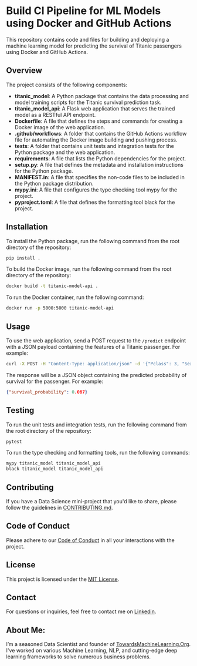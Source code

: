 # Build CI Pipeline for ML Models using Docker and GitHub Actions

This repository contains code and files for building and deploying a machine learning model for predicting the survival of Titanic passengers using Docker and GitHub Actions.

## Overview

The project consists of the following components:

- **titanic_model**: A Python package that contains the data processing and model training scripts for the Titanic survival prediction task.
- **titanic_model_api**: A Flask web application that serves the trained model as a RESTful API endpoint.
- **Dockerfile**: A file that defines the steps and commands for creating a Docker image of the web application.
- **.github/workflows**: A folder that contains the GitHub Actions workflow file for automating the Docker image building and pushing process.
- **tests**: A folder that contains unit tests and integration tests for the Python package and the web application.
- **requirements**: A file that lists the Python dependencies for the project.
- **setup.py**: A file that defines the metadata and installation instructions for the Python package.
- **MANIFEST.in**: A file that specifies the non-code files to be included in the Python package distribution.
- **mypy.ini**: A file that configures the type checking tool mypy for the project.
- **pyproject.toml**: A file that defines the formatting tool black for the project.

## Installation

To install the Python package, run the following command from the root directory of the repository:

```bash
pip install .
```

To build the Docker image, run the following command from the root directory of the repository:

```bash
docker build -t titanic-model-api .
```

To run the Docker container, run the following command:

```bash
docker run -p 5000:5000 titanic-model-api
```

## Usage

To use the web application, send a POST request to the `/predict` endpoint with a JSON payload containing the features of a Titanic passenger. For example:

```bash
curl -X POST -H "Content-Type: application/json" -d '{"Pclass": 3, "Sex": "male", "Age": 22, "SibSp": 1, "Parch": 0, "Fare": 7.25, "Embarked": "S"}' http://localhost:5000/predict
```

The response will be a JSON object containing the predicted probability of survival for the passenger. For example:

```json
{"survival_probability": 0.087}
```

## Testing

To run the unit tests and integration tests, run the following command from the root directory of the repository:

```bash
pytest
```

To run the type checking and formatting tools, run the following commands:

```bash
mypy titanic_model titanic_model_api
black titanic_model titanic_model_api
```

## Contributing

If you have a Data Science mini-project that you'd like to share, please follow the guidelines in [CONTRIBUTING.md](https://github.com/Praveen76/Data-Science-Mini-Projects/blob/main/contributing.md).

## Code of Conduct
Please adhere to our [Code of Conduct](https://github.com/Praveen76/Data-Science-Mini-Projects/blob/main/CODE_OF_CONDUCT.md) in all your interactions with the project.

## License

This project is licensed under the [MIT License](LICENSE).

## Contact

For questions or inquiries, feel free to contact me on [Linkedin](https://www.linkedin.com/in/praveen-kumar-anwla-49169266/).

## **About Me**:
I’m a seasoned Data Scientist and founder of [TowardsMachineLearning.Org](https://towardsmachinelearning.org/). I've worked on various Machine Learning, NLP, and cutting-edge deep learning frameworks to solve numerous business problems.

